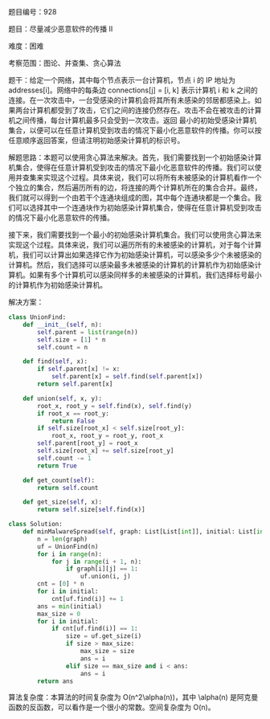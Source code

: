 题目编号：928

题目：尽量减少恶意软件的传播 II

难度：困难

考察范围：图论、并查集、贪心算法

题干：给定一个网络，其中每个节点表示一台计算机，节点 i 的 IP 地址为 addresses[i]。网络中的每条边 connections[j] = [i, k] 表示计算机 i 和 k 之间的连接。在一次攻击中，一台受感染的计算机会将其所有未感染的邻居都感染上。如果两台计算机都受到了攻击，它们之间的连接仍然存在。攻击不会在被攻击的计算机之间传播，每台计算机最多只会受到一次攻击。返回 最小的初始受感染计算机集合，以便可以在任意计算机受到攻击的情况下最小化恶意软件的传播。你可以按任意顺序返回答案，但请注明初始感染计算机的标识号。

解题思路：本题可以使用贪心算法来解决。首先，我们需要找到一个初始感染计算机集合，使得在任意计算机受到攻击的情况下最小化恶意软件的传播。我们可以使用并查集来实现这个过程。具体来说，我们可以将所有未被感染的计算机看作一个个独立的集合，然后遍历所有的边，将连接的两个计算机所在的集合合并。最终，我们就可以得到一个由若干个连通块组成的图，其中每个连通块都是一个集合。我们可以选择其中一个连通块作为初始感染计算机集合，使得在任意计算机受到攻击的情况下最小化恶意软件的传播。

接下来，我们需要找到一个最小的初始感染计算机集合。我们可以使用贪心算法来实现这个过程。具体来说，我们可以遍历所有的未被感染的计算机，对于每个计算机，我们可以计算出如果选择它作为初始感染计算机，可以感染多少个未被感染的计算机。然后，我们选择可以感染最多未被感染的计算机的计算机作为初始感染计算机。如果有多个计算机可以感染同样多的未被感染的计算机，我们选择标号最小的计算机作为初始感染计算机。

解决方案：

```python
class UnionFind:
    def __init__(self, n):
        self.parent = list(range(n))
        self.size = [1] * n
        self.count = n

    def find(self, x):
        if self.parent[x] != x:
            self.parent[x] = self.find(self.parent[x])
        return self.parent[x]

    def union(self, x, y):
        root_x, root_y = self.find(x), self.find(y)
        if root_x == root_y:
            return False
        if self.size[root_x] < self.size[root_y]:
            root_x, root_y = root_y, root_x
        self.parent[root_y] = root_x
        self.size[root_x] += self.size[root_y]
        self.count -= 1
        return True

    def get_count(self):
        return self.count

    def get_size(self, x):
        return self.size[self.find(x)]

class Solution:
    def minMalwareSpread(self, graph: List[List[int]], initial: List[int]) -> int:
        n = len(graph)
        uf = UnionFind(n)
        for i in range(n):
            for j in range(i + 1, n):
                if graph[i][j] == 1:
                    uf.union(i, j)
        cnt = [0] * n
        for i in initial:
            cnt[uf.find(i)] += 1
        ans = min(initial)
        max_size = 0
        for i in initial:
            if cnt[uf.find(i)] == 1:
                size = uf.get_size(i)
                if size > max_size:
                    max_size = size
                    ans = i
                elif size == max_size and i < ans:
                    ans = i
        return ans
```

算法复杂度：本算法的时间复杂度为 O(n^2\alpha(n))，其中 \alpha(n) 是阿克曼函数的反函数，可以看作是一个很小的常数。空间复杂度为 O(n)。